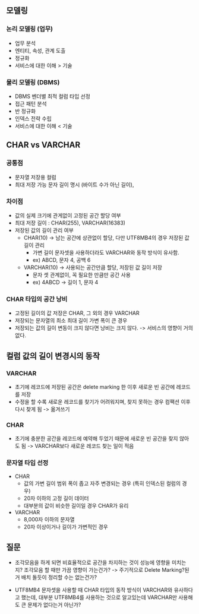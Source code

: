 
## 모델링
### 논리 모델링 (업무)
- 업무 분석
- 엔티티, 속성, 관계 도출
- 정규화
- 서비스에 대한 이해 > 기술
### 물리 모델링 (DBMS)
- DBMS 벤더별 최적 컬럼 타입 선정
- 접근 패턴 분석
- 반 정규화
- 인덱스 전략 수립
- 서비스에 대한 이해 < 기술

## CHAR vs VARCHAR
### 공통점
- 문자열 저장용 컬럼
- 최대 저장 가능 문자 길이 명시 (바이트 수가 아닌 길이), 
### 차이점
- 값의 실제 크기에 관게없이 고정된 공간 할당 여부
- 최대 저장 길이 : CHAR(255), VARCHAR(16383)
- 저장된 값의 길이 관리 여부
	- CHAR(10) -> 남는 공간에 상관없이 할당, 다만 UTF8MB4의 경우 저장된 값 길이 관리
		- 가변 길이 문자셋을 사용하더라도 VARCHAR와 동작 방식이 유사함.
		- ex) ABCD, 문자 4,  공백 6
	- VARCHAR(10) -> 사용되는 공간만큼 할당, 저장된 값 길이 저장
		- 문자 셋 관계없이, 꼭 필요한 만큼만 공간 사용
		- ex) 4ABCD -> 길이 1, 문자 4

### CHAR 타입의 공간 낭비
- 고정된 길이의 값 저장은 CHAR, 그 외의 경우 VARCHAR
- 저장되는 문자열의 최소 최대 길이 가변 폭이 큰 경우
- 저장되는 값의 길이 변동이 크지 않다면 낭비는 크지 않다. -> 서비스의 영향이 거의 없다.

## 컬럼 값의 길이 변경시의 동작

### VARCHAR
- 초기에 레코드에 저장된 공간은 delete marking 한 이후 새로운 빈 공간에 레코드를 저장
- 수정을 할 수록 새로운 레코드를 찾기가 어려워지며, 찾지 못하는 경우 컴팩션 이후 다시 찾게 됨 -> 옮겨쓰기
### CHAR
- 초기에 충분한 공간을 레코드에 예약해 두었기 때문에 새로운 빈 공간을 찾지 않아도 됨 -> VARCHAR보다 새로운 레코드 찾는 일이 적음

### 문자열 타입 선정
- CHAR
	- 값의 가변 길이 범위 폭이 좁고 자주 변경되는 경우 (특히 인덱스된 컬럼의 경우)
	- 20자 이하의 고정 길이 데이터
	- 대부분의 값이 비슷한 길이일 경우 CHAR가 유리
- VARCHAR
	- 8,000자 이하의 문자열
	- 20자 이상이거나 길이가 가변적인 경우
## 질문
- 조각모음을 하게 되면 비효율적으로 공간을 차지하는 것이 성능에 영향을 미치는지? 조각모음 할 때만 가끔 영향이 가는건가? -> 주기적으로 Delete Marking?된 거 배치 돌듯이 정리할 수는 없는건가?
  
- UTF8MB4 문자셋을 사용할 때 CHAR 타입의 동작 방식이 VARCHAR와 유사하다고 했는데,  대부분 UTF8MB4를 사용하는 것으로 알고있는데 VARCHAR만 사용해도 큰 문제가 없다는거 아닌가?





